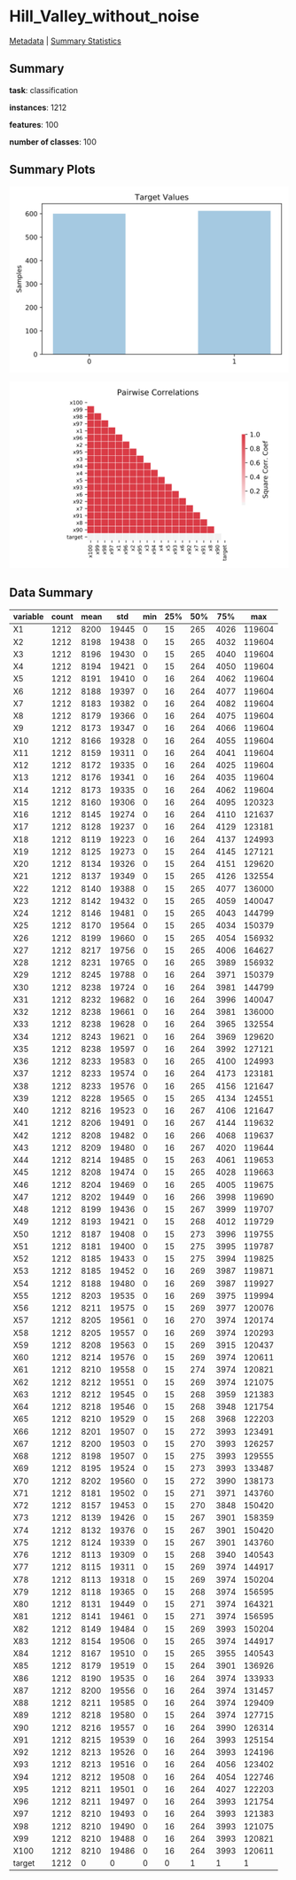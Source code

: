 # Hill_Valley_without_noise

[Metadata](metadata.yaml) | [Summary Statistics](summary_stats.csv)

## Summary

**task**: classification

**instances**: 1212

**features**: 100

**number of classes**: 100

## Summary Plots

![Labels](label.svg)

![Corr](corr.svg)

## Data Summary

|	variable	|	count	|	mean	|	std	|	min	|	25%	|	50%	|	75%	|	max|
| --- | --- | --- | --- | --- | --- | --- | --- | --- |
|	X1	|	1212	|	8200	|	19445	|	0	|	15	|	265	|	4026	|	119604
|	X2	|	1212	|	8198	|	19438	|	0	|	15	|	265	|	4032	|	119604
|	X3	|	1212	|	8196	|	19430	|	0	|	15	|	265	|	4040	|	119604
|	X4	|	1212	|	8194	|	19421	|	0	|	15	|	264	|	4050	|	119604
|	X5	|	1212	|	8191	|	19410	|	0	|	16	|	264	|	4062	|	119604
|	X6	|	1212	|	8188	|	19397	|	0	|	16	|	264	|	4077	|	119604
|	X7	|	1212	|	8183	|	19382	|	0	|	16	|	264	|	4082	|	119604
|	X8	|	1212	|	8179	|	19366	|	0	|	16	|	264	|	4075	|	119604
|	X9	|	1212	|	8173	|	19347	|	0	|	16	|	264	|	4066	|	119604
|	X10	|	1212	|	8166	|	19328	|	0	|	16	|	264	|	4055	|	119604
|	X11	|	1212	|	8159	|	19311	|	0	|	16	|	264	|	4041	|	119604
|	X12	|	1212	|	8172	|	19335	|	0	|	16	|	264	|	4025	|	119604
|	X13	|	1212	|	8176	|	19341	|	0	|	16	|	264	|	4035	|	119604
|	X14	|	1212	|	8173	|	19335	|	0	|	16	|	264	|	4062	|	119604
|	X15	|	1212	|	8160	|	19306	|	0	|	16	|	264	|	4095	|	120323
|	X16	|	1212	|	8145	|	19274	|	0	|	16	|	264	|	4110	|	121637
|	X17	|	1212	|	8128	|	19237	|	0	|	16	|	264	|	4129	|	123181
|	X18	|	1212	|	8119	|	19223	|	0	|	16	|	264	|	4137	|	124993
|	X19	|	1212	|	8125	|	19273	|	0	|	15	|	264	|	4145	|	127121
|	X20	|	1212	|	8134	|	19326	|	0	|	15	|	264	|	4151	|	129620
|	X21	|	1212	|	8137	|	19349	|	0	|	15	|	265	|	4126	|	132554
|	X22	|	1212	|	8140	|	19388	|	0	|	15	|	265	|	4077	|	136000
|	X23	|	1212	|	8142	|	19432	|	0	|	15	|	265	|	4059	|	140047
|	X24	|	1212	|	8146	|	19481	|	0	|	15	|	265	|	4043	|	144799
|	X25	|	1212	|	8170	|	19564	|	0	|	15	|	265	|	4034	|	150379
|	X26	|	1212	|	8199	|	19660	|	0	|	15	|	265	|	4054	|	156932
|	X27	|	1212	|	8217	|	19756	|	0	|	15	|	265	|	4006	|	164627
|	X28	|	1212	|	8231	|	19765	|	0	|	16	|	265	|	3989	|	156932
|	X29	|	1212	|	8245	|	19788	|	0	|	16	|	264	|	3971	|	150379
|	X30	|	1212	|	8238	|	19724	|	0	|	16	|	264	|	3981	|	144799
|	X31	|	1212	|	8232	|	19682	|	0	|	16	|	264	|	3996	|	140047
|	X32	|	1212	|	8238	|	19661	|	0	|	16	|	264	|	3981	|	136000
|	X33	|	1212	|	8238	|	19628	|	0	|	16	|	264	|	3965	|	132554
|	X34	|	1212	|	8243	|	19621	|	0	|	16	|	264	|	3969	|	129620
|	X35	|	1212	|	8238	|	19597	|	0	|	16	|	264	|	3992	|	127121
|	X36	|	1212	|	8233	|	19583	|	0	|	16	|	265	|	4100	|	124993
|	X37	|	1212	|	8233	|	19574	|	0	|	16	|	264	|	4173	|	123181
|	X38	|	1212	|	8233	|	19576	|	0	|	16	|	265	|	4156	|	121647
|	X39	|	1212	|	8228	|	19565	|	0	|	15	|	265	|	4134	|	124551
|	X40	|	1212	|	8216	|	19523	|	0	|	16	|	267	|	4106	|	121647
|	X41	|	1212	|	8206	|	19491	|	0	|	16	|	267	|	4144	|	119632
|	X42	|	1212	|	8208	|	19482	|	0	|	16	|	266	|	4068	|	119637
|	X43	|	1212	|	8209	|	19480	|	0	|	16	|	267	|	4020	|	119644
|	X44	|	1212	|	8214	|	19485	|	0	|	15	|	263	|	4061	|	119653
|	X45	|	1212	|	8208	|	19474	|	0	|	15	|	265	|	4028	|	119663
|	X46	|	1212	|	8204	|	19469	|	0	|	16	|	265	|	4005	|	119675
|	X47	|	1212	|	8202	|	19449	|	0	|	16	|	266	|	3998	|	119690
|	X48	|	1212	|	8199	|	19436	|	0	|	15	|	267	|	3999	|	119707
|	X49	|	1212	|	8193	|	19421	|	0	|	15	|	268	|	4012	|	119729
|	X50	|	1212	|	8187	|	19408	|	0	|	15	|	273	|	3996	|	119755
|	X51	|	1212	|	8181	|	19400	|	0	|	15	|	275	|	3995	|	119787
|	X52	|	1212	|	8185	|	19433	|	0	|	15	|	275	|	3994	|	119825
|	X53	|	1212	|	8185	|	19452	|	0	|	16	|	269	|	3987	|	119871
|	X54	|	1212	|	8188	|	19480	|	0	|	16	|	269	|	3987	|	119927
|	X55	|	1212	|	8203	|	19535	|	0	|	16	|	269	|	3975	|	119994
|	X56	|	1212	|	8211	|	19575	|	0	|	15	|	269	|	3977	|	120076
|	X57	|	1212	|	8205	|	19561	|	0	|	16	|	270	|	3974	|	120174
|	X58	|	1212	|	8205	|	19557	|	0	|	16	|	269	|	3974	|	120293
|	X59	|	1212	|	8208	|	19563	|	0	|	15	|	269	|	3915	|	120437
|	X60	|	1212	|	8214	|	19576	|	0	|	15	|	269	|	3974	|	120611
|	X61	|	1212	|	8210	|	19558	|	0	|	15	|	274	|	3974	|	120821
|	X62	|	1212	|	8212	|	19551	|	0	|	15	|	269	|	3974	|	121075
|	X63	|	1212	|	8212	|	19545	|	0	|	15	|	268	|	3959	|	121383
|	X64	|	1212	|	8218	|	19546	|	0	|	15	|	268	|	3948	|	121754
|	X65	|	1212	|	8210	|	19529	|	0	|	15	|	268	|	3968	|	122203
|	X66	|	1212	|	8201	|	19507	|	0	|	15	|	272	|	3993	|	123491
|	X67	|	1212	|	8200	|	19503	|	0	|	15	|	270	|	3993	|	126257
|	X68	|	1212	|	8198	|	19507	|	0	|	15	|	275	|	3993	|	129555
|	X69	|	1212	|	8195	|	19524	|	0	|	15	|	273	|	3993	|	133487
|	X70	|	1212	|	8202	|	19560	|	0	|	15	|	272	|	3990	|	138173
|	X71	|	1212	|	8181	|	19502	|	0	|	15	|	271	|	3971	|	143760
|	X72	|	1212	|	8157	|	19453	|	0	|	15	|	270	|	3848	|	150420
|	X73	|	1212	|	8139	|	19426	|	0	|	15	|	267	|	3901	|	158359
|	X74	|	1212	|	8132	|	19376	|	0	|	15	|	267	|	3901	|	150420
|	X75	|	1212	|	8124	|	19339	|	0	|	15	|	267	|	3901	|	143760
|	X76	|	1212	|	8113	|	19309	|	0	|	15	|	268	|	3940	|	140543
|	X77	|	1212	|	8115	|	19311	|	0	|	15	|	269	|	3974	|	144917
|	X78	|	1212	|	8113	|	19318	|	0	|	15	|	269	|	3974	|	150204
|	X79	|	1212	|	8118	|	19365	|	0	|	15	|	268	|	3974	|	156595
|	X80	|	1212	|	8131	|	19449	|	0	|	15	|	271	|	3974	|	164321
|	X81	|	1212	|	8141	|	19461	|	0	|	15	|	271	|	3974	|	156595
|	X82	|	1212	|	8149	|	19484	|	0	|	15	|	269	|	3993	|	150204
|	X83	|	1212	|	8154	|	19506	|	0	|	15	|	265	|	3974	|	144917
|	X84	|	1212	|	8167	|	19510	|	0	|	15	|	265	|	3955	|	140543
|	X85	|	1212	|	8179	|	19519	|	0	|	15	|	264	|	3901	|	136926
|	X86	|	1212	|	8190	|	19535	|	0	|	16	|	264	|	3974	|	133933
|	X87	|	1212	|	8200	|	19556	|	0	|	16	|	264	|	3974	|	131457
|	X88	|	1212	|	8211	|	19585	|	0	|	16	|	264	|	3974	|	129409
|	X89	|	1212	|	8218	|	19580	|	0	|	15	|	264	|	3974	|	127715
|	X90	|	1212	|	8216	|	19557	|	0	|	16	|	264	|	3990	|	126314
|	X91	|	1212	|	8215	|	19539	|	0	|	16	|	264	|	3993	|	125154
|	X92	|	1212	|	8213	|	19526	|	0	|	16	|	264	|	3993	|	124196
|	X93	|	1212	|	8213	|	19516	|	0	|	16	|	264	|	4056	|	123402
|	X94	|	1212	|	8212	|	19508	|	0	|	16	|	264	|	4054	|	122746
|	X95	|	1212	|	8211	|	19501	|	0	|	16	|	264	|	4027	|	122203
|	X96	|	1212	|	8211	|	19497	|	0	|	16	|	264	|	3993	|	121754
|	X97	|	1212	|	8210	|	19493	|	0	|	16	|	264	|	3993	|	121383
|	X98	|	1212	|	8210	|	19490	|	0	|	16	|	264	|	3993	|	121075
|	X99	|	1212	|	8210	|	19488	|	0	|	16	|	264	|	3993	|	120821
|	X100	|	1212	|	8210	|	19486	|	0	|	16	|	264	|	3993	|	120611
|	target	|	1212	|	0	|	0	|	0	|	0	|	1	|	1	|	1
